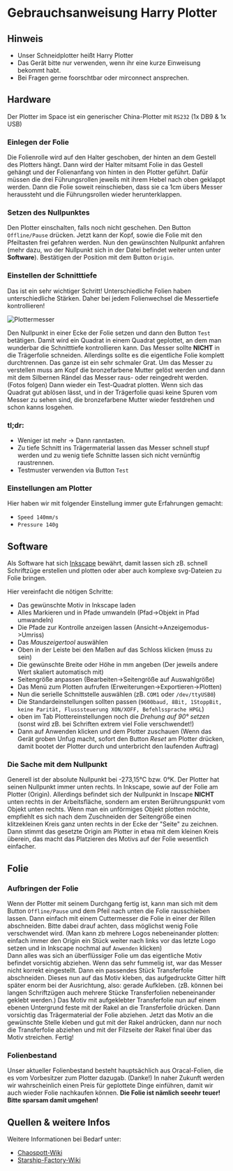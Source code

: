 # Gebrauchsanweisung Harry Plotter

## Hinweis
- Unser Schneidplotter heißt Harry Plotter
- Das Gerät bitte nur verwenden, wenn ihr eine kurze Einweisung bekommt habt.
- Bei Fragen gerne foorschtbar oder mirconnect ansprechen.

## Hardware
Der Plotter im Space ist ein generischer China-Plotter mit `RS232` (1x DB9 & 1x USB)
### Einlegen der Folie
Die Folienrolle wird auf den Halter geschoben, der hinten an dem Gestell des Plotters hängt. Dann wird der Halter mitsamt Folie in das Gestell gehängt und der Folienanfang von hinten in den Plotter geführt. Dafür müssen die drei Führungsrollen jeweils mit ihrem Hebel nach oben geklappt werden. Dann die Folie soweit reinschieben, dass sie ca 1cm übers Messer heraussteht und die Führungsrollen wieder herunterklappen.
### Setzen des Nullpunktes
Den Plotter einschalten, falls noch nicht geschehen.
Den Button `Offline/Pause` drücken. Jetzt kann der Kopf, sowie die Folie mit den Pfeiltasten frei gefahren werden. Nun den gewünschten Nullpunkt anfahren (mehr dazu, wo der Nullpunkt sich in der Datei befindet weiter unten unter **Software**). Bestätigen der Position mit dem Button `Origin`.
### Einstellen der Schnitttiefe
Das ist ein sehr wichtiger Schritt! Unterschiedliche Folien haben unterschiedliche Stärken. Daher bei jedem Folienwechsel die Messertiefe kontrollieren! 

![Plottermesser](Plotter_Messer.png)

Den Nullpunkt in einer Ecke der Folie setzen und dann den Button `Test` betätigen. Damit wird ein Quadrat in einem Quadrat geplottet, an dem man wunderbar die Schnitttiefe kontrollieren kann. Das Messer sollte **NICHT** in die Trägerfolie schneiden. Allerdings sollte es die eigentliche Folie komplett durchtrennen. Das ganze ist ein sehr schmaler Grat. Um das Messer zu verstellen muss am Kopf die bronzefarbene Mutter gelöst werden und dann mit dem Silbernen Rändel das Messer raus- oder reingedreht werden. (Fotos folgen) Dann wieder ein Test-Quadrat plotten.
Wenn sich das Quadrat gut ablösen lässt, und in der Trägerfolie quasi keine Spuren vom Messer zu sehen sind, die bronzefarbene Mutter wieder festdrehen und schon kanns losgehen.

### tl;dr:
- Weniger ist mehr -> Dann ranntasten.
- Zu tiefe Schnitt ins Trägermaterial lassen das Messer schnell stupf werden und zu wenig tiefe Schnitte lassen sich nicht vernünftig raustrennen.
- Testmuster verwenden via Button `Test`

### Einstellungen am Plotter
Hier haben wir mit folgender Einstellung immer gute Erfahrungen gemacht:  
- `Speed 140mm/s`  
- `Pressure 140g`  

## Software
Als Software hat sich [Inkscape](https://inkscape.org/) bewährt, damit lassen sich zB. schnell Schriftzüge erstellen und plotten oder aber auch komplexe svg-Dateien zu Folie bringen.  

Hier vereinfacht die nötigen Schritte:
- Das gewünschte Motiv in Inkscape laden
- Alles Markieren und in Pfade umwandeln (Pfad->Objekt in Pfad umwandeln)
- Die Pfade zur Kontrolle anzeigen lassen (Ansicht->Anzeigemodus->Umriss)
- Das *Mauszeigertool* auswählen
- Oben in der Leiste bei den Maßen auf das Schloss klicken (muss zu sein)
- Die gewünschte Breite oder Höhe in mm angeben (Der jeweils andere Wert skaliert automatisch mit)
- Seitengröße anpassen (Bearbeiten->Seitengröße auf Auswahlgröße)
- Das Menü zum Plotten aufrufen (Erweiterungen->Exportieren->Plotten)
- Nun die serielle Schnittstelle auswählen (zB. `COM1` oder `/dev/ttyUSB0`)
- Die Standardeinstellungen sollten passen (`9600baud, 8Bit, 1StoppBit, keine Parität, Flusssteuerung XON/XOFF, Befehlssprache HPGL`)
- oben im Tab Plottereinstellungen noch die *Drehung auf 90° setzen* (sonst wird zB. bei Schriften extrem viel Folie verschwendet!)
- Dann auf Anwenden klicken und dem Plotter zuschauen (Wenn das Gerät groben Unfug macht, sofort den Button *Reset* am Plotter drücken, damit bootet der Plotter durch und unterbricht den laufenden Auftrag)

### Die Sache mit dem Nullpunkt
Generell ist der absolute Nullpunkt bei -273,15°C bzw. 0°K. Der Plotter hat seinen Nullpunkt immer unten rechts. In Inkscape, sowie auf der Folie am Plotter (Origin). Allerdings befindet sich der Nullpunkt in Inscape **NICHT** unten rechts in der Arbeitsfläche, sondern am ersten Berührungspunkt vom Objekt unten rechts. Wenn man ein unförmiges Objekt plotten möchte, empfiehlt es sich nach dem Zuschneiden der Seitengröße einen klitzekleinen Kreis ganz unten rechts in der Ecke der "Seite" zu zeichnen. Dann stimmt das gesetzte Origin am Plotter in etwa mit dem kleinen Kreis überein, das macht das Platzieren des Motivs auf der Folie wesentlich einfacher.

## Folie
### Aufbringen der Folie
Wenn der Plotter mit seinem Durchgang fertig ist, kann man sich mit dem Button `Offline/Pause` und dem Pfeil nach unten die Folie rausschieben lassen. Dann einfach mit einem Cuttermesser die Folie in einer der Rillen abschneiden. Bitte dabei drauf achten, dass möglichst wenig Folie verschwendet wird. (Man kann zb mehrere Logos nebeneinander plotten: einfach immer den Origin ein Stück weiter nach links vor das letzte Logo setzen und in Inkscape nochmal auf `Anwenden` klicken)  
Dann alles was sich an überflüssiger Folie um das eigentliche Motiv befindet vorsichtig abziehen. Wenn das sehr fummelig ist, war das Messer nicht korrekt eingestellt. Dann ein passendes Stück Transferfolie abschneiden. Dieses nun auf das Motiv kleben, das aufgedruckte Gitter hilft später enorm bei der Ausrichtung, also: gerade Aufkleben. (zB. können bei langen Schriftzügen auch mehrere Stücke Transferfolien nebeneinander geklebt werden.) Das Motiv mit aufgeklebter Transferfolie nun auf einem ebenen Untergrund feste mit der Rakel an die Transferfolie drücken. Dann vorsichtig das Trägermaterial der Folie abziehen. Jetzt das Motiv an die gewünschte Stelle kleben und gut mit der Rakel andrücken, dann nur noch die Transferfolie abziehen und mit der Filzseite der Rakel final über das Motiv streichen. Fertig!

### Folienbestand
Unser aktueller Folienbestand besteht hauptsächlich aus Oracal-Folien, die es vom Vorbesitzer zum Plotter dazugab. (Danke!) In naher Zukunft werden wir wahrscheinlich einen Preis für geplottete Dinge einführen, damit wir auch wieder Folie nachkaufen können. **Die Folie ist nämlich seeehr teuer! Bitte sparsam damit umgehen!**

## Quellen & weitere Infos

Weitere Informationen bei Bedarf unter:
- [Chaospott-Wiki](https://dokuwiki.chaospott.de/geraete:schneidplotter:start)
- [Starship-Factory-Wiki](https://wiki.starship-factory.ch/Howtos/Schneideplotter_mit_Inkscape_ansteuern/)
